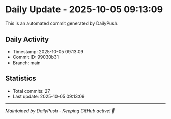 # Daily Update - 2025-10-05 09:13:09

This is an automated commit generated by DailyPush.

## Daily Activity
- Timestamp: 2025-10-05 09:13:09
- Commit ID: 99030b31
- Branch: main

## Statistics
- Total commits: 27
- Last update: 2025-10-05 09:13:09

---
*Maintained by DailyPush - Keeping GitHub active! 🚀*
